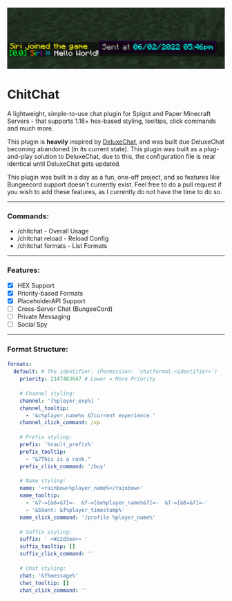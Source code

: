 ![img.png](.github/img.png)
# ChitChat
A lightweight, simple-to-use chat plugin for Spigot and Paper Minecraft Servers - that supports 1.16+ hex-based styling, tooltips, click commands and much more.

This plugin is **heavily** inspired by [DeluxeChat](https://www.spigotmc.org/resources/deluxechat.1277/), and was built due DeluxeChat becoming abandoned (in its current state). This plugin was built as a plug-and-play solution to DeluxeChat, due to this, the configuration file is near identical until DeluxeChat gets updated.

This plugin was built in a day as a fun, one-off project, and so features like Bungeecord support doesn't currently exist. Feel free to do a pull request if you wish to add these features, as I currently do not have the time to do so.

---

### Commands:
- /chitchat - Overall Usage
- /chitchat reload - Reload Config
- /chitchat formats - List Formats

---

### Features:
- [x] HEX Support
- [x] Priority-based Formats
- [x] PlaceholderAPI Support
- [ ] Cross-Server Chat (BungeeCord)
- [ ] Private Messaging
- [ ] Social Spy

---

### Format Structure:
```yml
formats:
  default: # The identifier. (Permission: `chatformat.<identifier>`)
    priority: 2147483647 # Lower = More Priority

    # Channel styling:
    channel: '[%player_exp%] '
    channel_tooltip:
      - '&c%player_name%s &7current experience.'
    channel_click_command: /xp

    # Prefix styling:
    prefix: '%vault_prefix%'
    prefix_tooltip:
      - "&7This is a rank."
    prefix_click_command: '/buy'

    # Name styling:
    name: '<rainbow>%player_name%</rainbow>'
    name_tooltip:
      - '&7-=[&6✦&7]=-  &7-=[&e%player_name%&7]=-  &7-=[&6✦&7]=-'
      - '&5Sent: &f%player_timestamp%'
    name_click_command: '/profile %player_name%'

    # Suffix styling:
    suffix: ' <#22d3ee>» '
    suffix_tooltip: []
    suffix_click_command: ''

    # Chat styling:
    chat: '&f%message%'
    chat_tooltip: []
    chat_click_command: ''
```